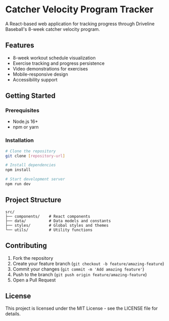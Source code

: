 # Catcher Velocity Program Tracker

A React-based web application for tracking progress through Driveline Baseball's 8-week catcher velocity program.

## Features

- 8-week workout schedule visualization
- Exercise tracking and progress persistence
- Video demonstrations for exercises
- Mobile-responsive design
- Accessibility support

## Getting Started

### Prerequisites

- Node.js 16+
- npm or yarn

### Installation

```bash
# Clone the repository
git clone [repository-url]

# Install dependencies
npm install

# Start development server
npm run dev
```

## Project Structure

```
src/
├── components/    # React components
├── data/          # Data models and constants
├── styles/        # Global styles and themes
└── utils/         # Utility functions
```

## Contributing

1. Fork the repository
2. Create your feature branch (`git checkout -b feature/amazing-feature`)
3. Commit your changes (`git commit -m 'Add amazing feature'`)
4. Push to the branch (`git push origin feature/amazing-feature`)
5. Open a Pull Request

## License

This project is licensed under the MIT License - see the LICENSE file for details.
